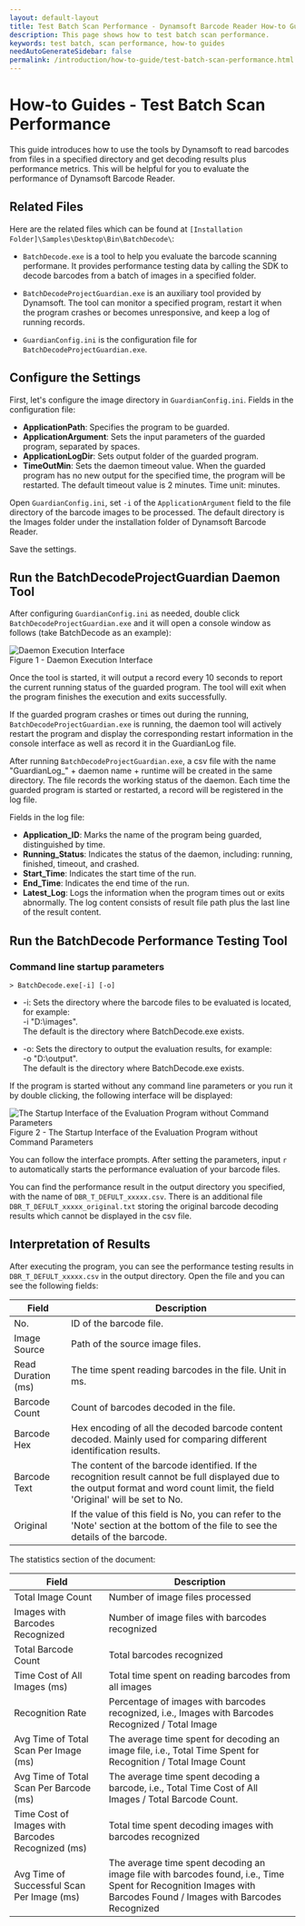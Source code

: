 ```yaml
---
layout: default-layout
title: Test Batch Scan Performance - Dynamsoft Barcode Reader How-to Guides
description: This page shows how to test batch scan performance.
keywords: test batch, scan performance, how-to guides
needAutoGenerateSidebar: false
permalink: /introduction/how-to-guide/test-batch-scan-performance.html
---
```



# How-to Guides - Test Batch Scan Performance

This guide introduces how to use the tools by Dynamsoft to read barcodes from files in a specified directory and get decoding results plus performance metrics. This will be helpful for you to evaluate the performance of Dynamsoft Barcode Reader.


## Related Files

Here are the related files which can be found at `[Installation Folder]\Samples\Desktop\Bin\BatchDecode\`:   
   
- `BatchDecode.exe` is a tool to help you evaluate the barcode scanning performane. It provides performance testing data by calling the SDK to decode barcodes from a batch of images in a specified folder.   

- `BatchDecodeProjectGuardian.exe` is an auxiliary tool provided by Dynamsoft. The tool can monitor a specified program, restart it when the program crashes or becomes unresponsive, and keep a log of running records.   

- `GuardianConfig.ini` is the configuration file for `BatchDecodeProjectGuardian.exe`.


## Configure the Settings

First, let's configure the image directory in `GuardianConfig.ini`. Fields in the configuration file:

- **ApplicationPath**: Specifies the program to be guarded.   
- **ApplicationArgument**: Sets the input parameters of the guarded program, separated by spaces.   
- **ApplicationLogDir**: Sets output folder of the guarded program.   
- **TimeOutMin**: Sets the daemon timeout value. When the guarded program has no new output for the specified time, the program will be restarted. The default timeout value is 2 minutes. Time unit: minutes.   


Open `GuardianConfig.ini`, set `-i` of the `ApplicationArgument` field to the file directory of the barcode images to be processed. The default directory is the Images folder under the installation folder of Dynamsoft Barcode Reader.
   
Save the settings.


## Run the BatchDecodeProjectGuardian Daemon Tool

After configuring `GuardianConfig.ini` as needed, double click `BatchDecodeProjectGuardian.exe` and it will open a console window as follows (take BatchDecode as an example):   


![Daemon Execution Interface][1]   
Figure 1 - Daemon Execution Interface   
   

Once the tool is started, it will output a record every 10 seconds to report the current running status of the guarded program. The tool will exit when the program finishes the execution and exits successfully.   

If the guarded program crashes or times out during the running, `BatchDecodeProjectGuardian.exe` is running, the daemon tool will actively restart the program and display the corresponding restart information in the console interface as well as record it in the GuardianLog file.   

After running `BatchDecodeProjectGuardian.exe`, a csv file with the name "GuardianLog_" + daemon name + runtime will be created in the same directory. The file records the working status of the daemon. Each time the guarded program is started or restarted, a record will be registered in the log file.   

Fields in the log file:   

- **Application_ID**: Marks the name of the program being guarded, distinguished by time.   
- **Running_Status**: Indicates the status of the daemon, including: running, finished, timeout, and crashed.   
- **Start_Time**: Indicates the start time of the run.   
- **End_Time**: Indicates the end time of the run.   
- **Latest_Log**: Logs the information when the program times out or exits abnormally. The log content consists of result file path plus the last line of the result content.   


## Run the BatchDecode Performance Testing Tool

### Command line startup parameters

`> BatchDecode.exe[-i] [-o]`

- -i: Sets the directory where the barcode files to be evaluated is located, for example:  
    -i "D:\\images".   
    The default is the directory where BatchDecode.exe exists.   

- -o: Sets the directory to output the evaluation results, for example:   
    -o "D:\\output".   
    The default is the directory where BatchDecode.exe exists.   

If the program is started without any command line parameters or you run it by double clicking, the following interface will be displayed:   


![The Startup Interface of the Evaluation Program without Command Parameters][2]    
Figure 2 - The Startup Interface of the Evaluation Program without Command Parameters   


You can follow the interface prompts. After setting the parameters, input `r` to automatically starts the performance evaluation of your barcode files.   

You can find the performance result in the output directory you specified, with the name of `DBR_T_DEFULT_xxxxx.csv`. There is an additional file `DBR_T_DEFULT_xxxxx_original.txt` storing the original barcode decoding results which cannot be displayed in the csv file.   



## Interpretation of Results

After executing the program, you can see the performance testing results in `DBR_T_DEFULT_xxxxx.csv` in the output directory. Open the file and you can see the following fields:  


| Field | Description |
|-------|-------------|
| No. | ID of the barcode file. | 
| Image Source | Path of the source image files. | 
| Read Duration (ms) | The time spent reading barcodes in the file. Unit in ms. | 
| Barcode Count | Count of barcodes decoded in the file. | 
| Barcode Hex | Hex encoding of all the decoded barcode content decoded. Mainly used for comparing different identification results. | 
| Barcode Text | The content of the barcode identified. If the recognition result cannot be full displayed due to the output format and word count limit, the field 'Original' will be set to No. | 
| Original | If the value of this field is No, you can refer to the 'Note' section at the bottom of the file to see the details of the barcode. | 
   


The statistics section of the document:


| Field | Description |
|-------|-------------|
| Total Image Count | Number of image files processed | 
| Images with Barcodes Recognized | Number of image files with barcodes recognized | 
| Total Barcode Count | Total barcodes recognized | 
| Time Cost of All Images (ms) | Total time spent on reading barcodes from all images | 
| Recognition Rate | Percentage of images with barcodes recognized, i.e., Images with Barcodes Recognized / Total Image  | 
| Avg Time of Total Scan Per Image (ms) | The average time spent for decoding an image file, i.e., Total Time Spent for Recognition / Total Image Count | 
| Avg Time of Total Scan Per Barcode (ms) | The average time spent decoding a barcode, i.e., Total Time Cost of All Images / Total Barcode Count. | 
| Time Cost of Images with Barcodes Recognized (ms) | Total time spent decoding images with barcodes recognized | 
| Avg Time of Successful Scan Per Image (ms) | The average time spent decoding an image file with barcodes found, i.e., Time Spent for Recognition Images with Barcodes Found / Images with Barcodes Recognized | 





[1]: assets/test-batch-scan-performance/daemon-execution-interface.png

[2]: assets/test-batch-scan-performance/startup-interface.png
